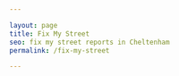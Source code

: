 ```yaml
---

layout: page
title: Fix My Street
seo: fix my street reports in Cheltenham
permalink: /fix-my-street

---
```


<!-- fix_marker starts -->


<!-- fix_marker ends -->